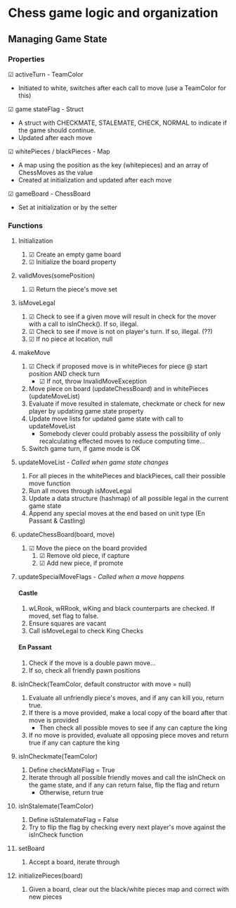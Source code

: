 # Chess game logic and organization
## Managing Game State
### Properties
☑ activeTurn - TeamColor
* Initiated to white, switches after each call to move (use a TeamColor for this)

☑ game stateFlag - Struct
* A struct with CHECKMATE, STALEMATE, CHECK, NORMAL to indicate if the game should continue.
* Updated after each move

☑ whitePieces / blackPieces - Map
* A map using the position as the key (whitepieces) and an array of ChessMoves as the value
* Created at initialization and updated after each move

☑ gameBoard - ChessBoard
* Set at initialization or by the setter

### Functions
1. Initialization
   1. ☑ Create an empty game board
   2. ☑ Initialize the board property

2. validMoves(somePosition)
   1. ☑ Return the piece's move set

3. isMoveLegal
   1. ☑ Check to see if a given move will result in check for the mover with a call to isInCheck(). If so, illegal.
   2. ☑ Check to see if move is not on player's turn. If so, illegal. (??)
   3. ☑ If no piece at location, null

4. makeMove
   1. ☑ Check if proposed move is in whitePieces for piece @ start position AND check turn
      * ☑ If not, throw InvalidMoveException
   2. Move piece on board (updateChessBoard) and in whitePieces (updateMoveList)
   3. Evaluate if move resulted in stalemate, checkmate or check for new player by updating game state property
   4. Update move lists for updated game state with call to updateMoveList
      * Somebody clever could probably assess the possibility of only recalculating effected moves to reduce computing time...
   5. Switch game turn, if game mode is OK

5. updateMoveList - _Called when game state changes_
   1. For all pieces in the whitePieces and blackPieces, call their possible move function
   2. Run all moves through isMoveLegal
   3. Update a data structure (hashmap) of all possible legal in the current game state
   4. Append any special moves at the end based on unit type (En Passant & Castling)

6. updateChessBoard(board, move)
   1. ☑ Move the piece on the board provided
      1. ☑ Remove old piece, if capture
      2. ☑ Add new piece, if promote

7. updateSpecialMoveFlags - _Called when a move happens_
    #### Castle
   1. wLRook, wRRook, wKing and black counterparts are checked. If moved, set flag to false.
   2. Ensure squares are vacant
   3. Call isMoveLegal to check King Checks

    #### En Passant
   1. Check if the move is a double pawn move...
   2. If so, check all friendly pawn positions

8. isInCheck(TeamColor, default constructor with move = null)
   1. Evaluate all unfriendly piece's moves, and if any can kill you, return true.
   2. If there is a move provided, make a local copy of the board after that move is provided
      * Then check all possible moves to see if any can capture the king
   3. If no move is provided, evaluate all opposing piece moves and return true if any can capture the king

9. isInCheckmate(TeamColor)
   1. Define checkMateFlag = True
   2. Iterate through all possible friendly moves and call the isInCheck on the game state, and if any can return false, flip the flag and return
      * Otherwise, return true

10. isInStalemate(TeamColor)
    1. Define isStalemateFlag = False
    2. Try to flip the flag by checking every next player's move against the isInCheck function

11. setBoard
    1. Accept a board, iterate through 

12. initializePieces(board)
    1. Given a board, clear out the black/white pieces map and correct with new pieces 
